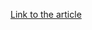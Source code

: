 [Link to the article](https://www.cadosecurity.com/tracking-diicot-an-emerging-romanian-threat-actor/)
